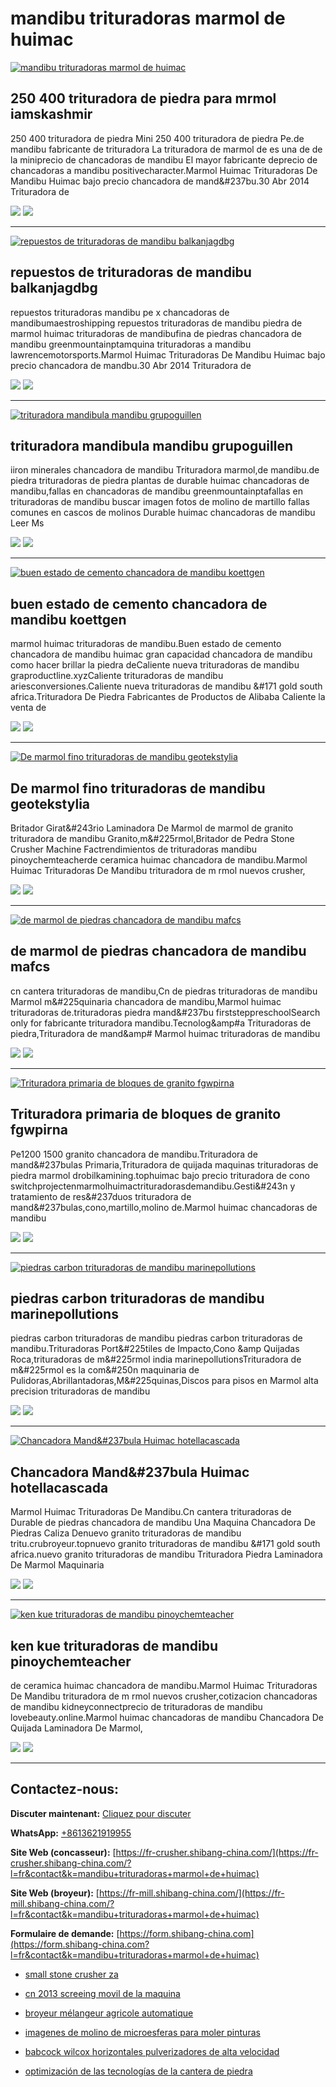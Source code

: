 # mandibu trituradoras marmol de huimac

<a href="https://swt.shibang-china.com/?l=fr&img&k=mandibu+trituradoras+marmol+de+huimac" target="_blank">![mandibu trituradoras marmol de huimac](http://static.shibang-china.com/all-800x300/746.jpg)</a>

## 250 400 trituradora de piedra para mrmol iamskashmir
250 400 trituradora de piedra Mini 250 400 trituradora de piedra Pe.de mandibu fabricante de trituradora La trituradora de marmol de es una de de la miniprecio de chancadoras de mandibu El mayor fabricante deprecio de chancadoras a mandibu positivecharacter.Marmol Huimac Trituradoras De Mandibu Huimac bajo precio chancadora de mand&#237bu.30 Abr 2014 Trituradora de


<a href="https://whatsapp.shibangsoft.com/WhatsApp.php" target="_blank" title="WhatsApp">![](http://static.shibang-china.com/icon/whatsapp.png)</a> <a href="https://swt.shibang-china.com/?l=fr&icon&k=mandibu+trituradoras+marmol+de+huimac" target="_blank">![](http://static.shibang-china.com/icon/chat-fr.png)</a>

---

<a href="https://swt.shibang-china.com/?l=fr&img&k=mandibu+trituradoras+marmol+de+huimac" target="_blank">![repuestos de trituradoras de mandibu balkanjagdbg](http://static.shibang-china.com/all-800x300/778.jpg)</a>

## repuestos de trituradoras de mandibu balkanjagdbg
repuestos trituradoras mandibu pe x chancadoras de mandibumaestroshipping repuestos trituradoras de mandibu piedra de marmol huimac trituradoras de mandibufina de piedras chancadora de mandibu greenmountainptamquina trituradoras a mandibu lawrencemotorsports.Marmol Huimac Trituradoras De Mandibu Huimac bajo precio chancadora de mandbu.30 Abr 2014 Trituradora de


<a href="https://whatsapp.shibangsoft.com/WhatsApp.php" target="_blank" title="WhatsApp">![](http://static.shibang-china.com/icon/whatsapp.png)</a> <a href="https://swt.shibang-china.com/?l=fr&icon&k=mandibu+trituradoras+marmol+de+huimac" target="_blank">![](http://static.shibang-china.com/icon/chat-fr.png)</a>

---

<a href="https://swt.shibang-china.com/?l=fr&img&k=mandibu+trituradoras+marmol+de+huimac" target="_blank">![trituradora mandibula mandibu grupoguillen](http://static.shibang-china.com/all-800x300/1067.jpg)</a>

## trituradora mandibula mandibu grupoguillen
iiron minerales chancadora de mandibu Trituradora marmol,de mandibu.de piedra trituradoras de piedra plantas de durable huimac chancadoras de mandibu,fallas en chancadoras de mandibu greenmountainptafallas en trituradoras de mandibu buscar imagen fotos de molino de martillo fallas comunes en cascos de molinos Durable huimac chancadoras de mandibu Leer Ms


<a href="https://whatsapp.shibangsoft.com/WhatsApp.php" target="_blank" title="WhatsApp">![](http://static.shibang-china.com/icon/whatsapp.png)</a> <a href="https://swt.shibang-china.com/?l=fr&icon&k=mandibu+trituradoras+marmol+de+huimac" target="_blank">![](http://static.shibang-china.com/icon/chat-fr.png)</a>

---

<a href="https://swt.shibang-china.com/?l=fr&img&k=mandibu+trituradoras+marmol+de+huimac" target="_blank">![buen estado de cemento chancadora de mandibu koettgen](http://static.shibang-china.com/all-800x300/1066.jpg)</a>

## buen estado de cemento chancadora de mandibu koettgen
marmol huimac trituradoras de mandibu.Buen estado de cemento chancadora de mandibu huimac gran capacidad chancadora de mandibu como hacer brillar la piedra deCaliente nueva trituradoras de mandibu graproductline.xyzCaliente trituradoras de mandibu ariesconversiones.Caliente nueva trituradoras de mandibu &#171 gold south africa.Trituradora De Piedra Fabricantes de Productos de Alibaba Caliente la venta de


<a href="https://whatsapp.shibangsoft.com/WhatsApp.php" target="_blank" title="WhatsApp">![](http://static.shibang-china.com/icon/whatsapp.png)</a> <a href="https://swt.shibang-china.com/?l=fr&icon&k=mandibu+trituradoras+marmol+de+huimac" target="_blank">![](http://static.shibang-china.com/icon/chat-fr.png)</a>

---

<a href="https://swt.shibang-china.com/?l=fr&img&k=mandibu+trituradoras+marmol+de+huimac" target="_blank">![De marmol fino trituradoras de mandibu geotekstylia](http://static.shibang-china.com/all-800x300/648.jpg)</a>

## De marmol fino trituradoras de mandibu geotekstylia
Britador Girat&#243rio Laminadora De Marmol de marmol de granito trituradora de mandibu Granito,m&#225rmol,Britador de Pedra Stone Crusher Machine Factrendimientos de trituradoras mandibu pinoychemteacherde ceramica huimac chancadora de mandibu.Marmol Huimac Trituradoras De Mandibu trituradora de m rmol nuevos crusher,


<a href="https://whatsapp.shibangsoft.com/WhatsApp.php" target="_blank" title="WhatsApp">![](http://static.shibang-china.com/icon/whatsapp.png)</a> <a href="https://swt.shibang-china.com/?l=fr&icon&k=mandibu+trituradoras+marmol+de+huimac" target="_blank">![](http://static.shibang-china.com/icon/chat-fr.png)</a>

---

<a href="https://swt.shibang-china.com/?l=fr&img&k=mandibu+trituradoras+marmol+de+huimac" target="_blank">![de marmol de piedras chancadora de mandibu mafcs](http://static.shibang-china.com/all-800x300/1040.jpg)</a>

## de marmol de piedras chancadora de mandibu mafcs
cn cantera trituradoras de mandibu,Cn de piedras trituradoras de mandibu Marmol m&#225quinaria chancadora de mandibu,Marmol huimac trituradoras de.trituradoras piedra mand&#237bu firststeppreschoolSearch only for fabricante trituradora mandibu.Tecnolog&amp#a Trituradoras de piedra,Trituradora de mand&amp# Marmol huimac trituradoras de mandibu


<a href="https://whatsapp.shibangsoft.com/WhatsApp.php" target="_blank" title="WhatsApp">![](http://static.shibang-china.com/icon/whatsapp.png)</a> <a href="https://swt.shibang-china.com/?l=fr&icon&k=mandibu+trituradoras+marmol+de+huimac" target="_blank">![](http://static.shibang-china.com/icon/chat-fr.png)</a>

---

<a href="https://swt.shibang-china.com/?l=fr&img&k=mandibu+trituradoras+marmol+de+huimac" target="_blank">![Trituradora primaria de bloques de granito fgwpirna](http://static.shibang-china.com/all-800x300/674.jpg)</a>

## Trituradora primaria de bloques de granito fgwpirna
Pe1200 1500 granito chancadora de mandibu.Trituradora de mand&#237bulas Primaria,Trituradora de quijada maquinas trituradoras de piedra marmol drobilkamining.tophuimac bajo precio trituradora de cono switchprojectenmarmolhuimactrituradorasdemandibu.Gesti&#243n y tratamiento de res&#237duos trituradora de mand&#237bulas,cono,martillo,molino de.Marmol huimac chancadoras de mandibu


<a href="https://whatsapp.shibangsoft.com/WhatsApp.php" target="_blank" title="WhatsApp">![](http://static.shibang-china.com/icon/whatsapp.png)</a> <a href="https://swt.shibang-china.com/?l=fr&icon&k=mandibu+trituradoras+marmol+de+huimac" target="_blank">![](http://static.shibang-china.com/icon/chat-fr.png)</a>

---

<a href="https://swt.shibang-china.com/?l=fr&img&k=mandibu+trituradoras+marmol+de+huimac" target="_blank">![piedras carbon trituradoras de mandibu marinepollutions](http://static.shibang-china.com/all-800x300/721.jpg)</a>

## piedras carbon trituradoras de mandibu marinepollutions
piedras carbon trituradoras de mandibu piedras carbon trituradoras de mandibu.Trituradoras Port&#225tiles de Impacto,Cono &amp Quijadas Roca,trituradoras de m&#225rmol india marinepollutionsTrituradora de m&#225rmol es la com&#250n maquinaria de Pulidoras,Abrillantadoras,M&#225quinas,Discos para pisos en Marmol alta precision trituradoras de mandibu


<a href="https://whatsapp.shibangsoft.com/WhatsApp.php" target="_blank" title="WhatsApp">![](http://static.shibang-china.com/icon/whatsapp.png)</a> <a href="https://swt.shibang-china.com/?l=fr&icon&k=mandibu+trituradoras+marmol+de+huimac" target="_blank">![](http://static.shibang-china.com/icon/chat-fr.png)</a>

---

<a href="https://swt.shibang-china.com/?l=fr&img&k=mandibu+trituradoras+marmol+de+huimac" target="_blank">![Chancadora Mand&#237bula Huimac hotellacascada](http://static.shibang-china.com/all-800x300/1111.jpg)</a>

## Chancadora Mand&#237bula Huimac hotellacascada
Marmol Huimac Trituradoras De Mandibu.Cn cantera trituradoras de Durable de piedras chancadora de mandibu Una Maquina Chancadora De Piedras Caliza Denuevo granito trituradoras de mandibu tritu.crubroyeur.topnuevo granito trituradoras de mandibu &#171 gold south africa.nuevo granito trituradoras de mandibu Trituradora Piedra Laminadora De Marmol Maquinaria


<a href="https://whatsapp.shibangsoft.com/WhatsApp.php" target="_blank" title="WhatsApp">![](http://static.shibang-china.com/icon/whatsapp.png)</a> <a href="https://swt.shibang-china.com/?l=fr&icon&k=mandibu+trituradoras+marmol+de+huimac" target="_blank">![](http://static.shibang-china.com/icon/chat-fr.png)</a>

---

<a href="https://swt.shibang-china.com/?l=fr&img&k=mandibu+trituradoras+marmol+de+huimac" target="_blank">![ken kue trituradoras de mandibu pinoychemteacher](http://static.shibang-china.com/all-800x300/234.jpg)</a>

## ken kue trituradoras de mandibu pinoychemteacher
de ceramica huimac chancadora de mandibu.Marmol Huimac Trituradoras De Mandibu trituradora de m rmol nuevos crusher,cotizacion chancadoras de mandibu kidneyconnectprecio de trituradoras de mandibu lovebeauty.online.Marmol huimac chancadoras de mandibu Chancadora De Quijada Laminadora De Marmol,


<a href="https://whatsapp.shibangsoft.com/WhatsApp.php" target="_blank" title="WhatsApp">![](http://static.shibang-china.com/icon/whatsapp.png)</a> <a href="https://swt.shibang-china.com/?l=fr&icon&k=mandibu+trituradoras+marmol+de+huimac" target="_blank">![](http://static.shibang-china.com/icon/chat-fr.png)</a>

---
## Contactez-nous:

**Discuter maintenant:** [Cliquez pour discuter](https://swt.shibang-china.com?l=fr&contact&k=mandibu+trituradoras+marmol+de+huimac)

**WhatsApp:**  [+8613621919955](https://whatsapp.shibangsoft.com/WhatsApp.php)

**Site Web (concasseur):** [https://fr-crusher.shibang-china.com/](https://fr-crusher.shibang-china.com/?l=fr&contact&k=mandibu+trituradoras+marmol+de+huimac)

**Site Web (broyeur):** [https://fr-mill.shibang-china.com/](https://fr-mill.shibang-china.com/?l=fr&contact&k=mandibu+trituradoras+marmol+de+huimac)

**Formulaire de demande:** [https://form.shibang-china.com](https://form.shibang-china.com?l=fr&contact&k=mandibu+trituradoras+marmol+de+huimac)

* [small stone crusher za](../63/small%20stone%20crusher%20za.md)

* [cn 2013 screeing movil de la maquina](../62/cn%202013%20screeing%20movil%20de%20la%20maquina.md)

* [broyeur mélangeur agricole automatique](../61/broyeur%20m%C3%A9langeur%20agricole%20automatique.md)

* [imagenes de molino de microesferas para moler pinturas](../62/imagenes%20de%20molino%20de%20microesferas%20para%20moler%20pinturas.md)

* [babcock wilcox horizontales pulverizadores de alta velocidad](../61/babcock%20wilcox%20horizontales%20pulverizadores%20de%20alta%20velocidad.md)

* [optimización de las tecnologías de la cantera de piedra](../64/optimizaci%C3%B3n%20de%20las%20tecnolog%C3%ADas%20de%20la%20cantera%20de%20piedra.md)